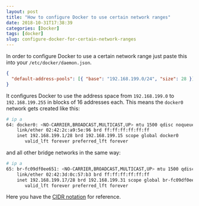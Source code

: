 ```yaml
---
layout: post
title: "How to configure Docker to use certain network ranges"
date: 2018-10-31T17:38:39
categories: [Docker]
tags: [docker]
slug: configure-docker-for-certain-network-ranges
---
```


In order to configure Docker to use a certain network range just paste this into your `/etc/docker/daemon.json`.

<!--more-->

```json
{
  "default-address-pools": [{ "base": "192.168.199.0/24", "size": 28 }]
}
```

It configures Docker to use the address space from `192.168.199.0` to `192.168.199.255` in blocks of 16 addresses each.
This means the `docker0` network gets created like this:

```bash
# ip a
64: docker0: <NO-CARRIER,BROADCAST,MULTICAST,UP> mtu 1500 qdisc noqueue state DOWN group default
    link/ether 02:42:2c:a9:5e:96 brd ff:ff:ff:ff:ff:ff
    inet 192.168.199.1/28 brd 192.168.199.15 scope global docker0
       valid_lft forever preferred_lft forever
```

and all other bridge networks in the same way:

```bash
# ip a
65: br-fc09df0ee651: <NO-CARRIER,BROADCAST,MULTICAST,UP> mtu 1500 qdisc noqueue state DOWN group default
    link/ether 02:42:3d:0c:57:b3 brd ff:ff:ff:ff:ff:ff
    inet 192.168.199.17/28 brd 192.168.199.31 scope global br-fc09df0ee651
       valid_lft forever preferred_lft forever
```

Here you have the [CIDR notation][1] for reference.

[1]: https://de.wikipedia.org/wiki/Classless_Inter-Domain_Routing#%C3%9Cbersicht_f%C3%BCr_IPv4
